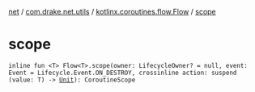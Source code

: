 [net](../../index.md) / [com.drake.net.utils](../index.md) / [kotlinx.coroutines.flow.Flow](index.md) / [scope](./scope.md)

# scope

`inline fun <T> Flow<T>.scope(owner: LifecycleOwner? = null, event: Event = Lifecycle.Event.ON_DESTROY, crossinline action: suspend (value: T) -> `[`Unit`](https://kotlinlang.org/api/latest/jvm/stdlib/kotlin/-unit/index.html)`): CoroutineScope`